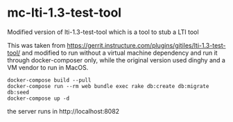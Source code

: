 # mc-lti-1.3-test-tool
Modified version of lti-1.3-test-tool which is a tool to stub a LTI tool

This was taken from https://gerrit.instructure.com/plugins/gitiles/lti-1.3-test-tool/ and modified to run without a virtual machine dependency and run it through docker-composer only, while the original version used dinghy and a VM vendor to run in MacOS.

```
docker-compose build --pull
docker-compose run --rm web bundle exec rake db:create db:migrate db:seed
docker-compose up -d
```

the server runs in http://localhost:8082
